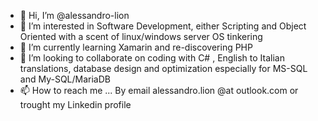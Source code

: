 - 👋 Hi, I’m @alessandro-lion
- 👀 I’m interested in Software Development, either Scripting and Object Oriented with a scent of linux/windows server OS tinkering
- 🌱 I’m currently learning Xamarin and re-discovering PHP
- 💞️ I’m looking to collaborate on coding with C# , English to Italian translations, database design and optimization especially for MS-SQL and My-SQL/MariaDB
- 📫 How to reach me ... By email alessandro.lion @at outlook.com or trought my Linkedin profile

<!---
alessandro-lion/alessandro-lion is a ✨ special ✨ repository because its `README.md` (this file) appears on your GitHub profile.
You can click the Preview link to take a look at your changes.
--->

